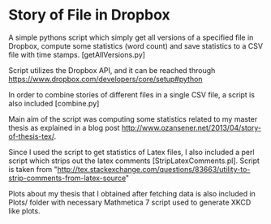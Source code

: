 Story of File in Dropbox
===========

A simple pythons script which simply get all versions of a specified file in Dropbox, compute some statistics (word count) and save statistics to a CSV file with time stamps. [getAllVersions.py]

Script utilizes the Dropbox API, and it can be reached through https://www.dropbox.com/developers/core/setup#python

In order to combine stories of different files in a single CSV file, a script is also included [combine.py]

Main aim of the script was computing some statistics related to my master thesis as explained in a blog post http://www.ozansener.net/2013/04/story-of-thesis-tex/.

Since I used the script to get statistics of Latex files, I also included a perl script which strips out the latex comments [StripLatexComments.pl]. Script is taken from "http://tex.stackexchange.com/questions/83663/utility-to-strip-comments-from-latex-source"

Plots about my thesis that I obtained after fetching data is also included in Plots/ folder with necessary Mathmetica 7 script used to generate XKCD like plots.

